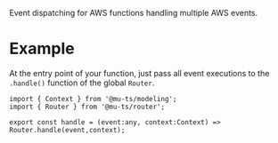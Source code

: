 Event dispatching for AWS functions handling multiple AWS events.

# Example

At the entry point of your function, just pass all event executions to the `.handle()` function of the global `Router`.

```
import { Context } from '@mu-ts/modeling';
import { Router } from '@mu-ts/router';

export const handle = (event:any, context:Context) => Router.handle(event,context);
```